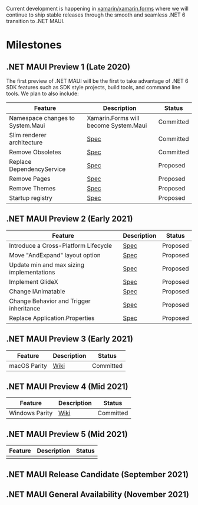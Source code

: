 Current development is happening in [xamarin/xamarin.forms](https://github.com/xamarin/xamarin.forms) where we will continue to ship stable releases through the smooth and seamless .NET 6 transition to .NET MAUI.

# Milestones

## **.NET MAUI Preview 1 (Late 2020)**

The first preview of .NET MAUI will be the first to take advantage of .NET 6 SDK features such as SDK style projects, build tools, and command line tools. We plan to also include:

| **Feature**                            | **Description**                                              | **Status** |
| -------------------------------------- | ------------------------------------------------------------ | ---------- |
| Namespace changes to System.Maui | Xamarin.Forms will become System.Maui | Committed |
| Slim renderer architecture | [Spec](https://github.com/dotnet/maui/issues/28) | Committed |
| Remove Obsoletes | [Spec](https://github.com/dotnet/maui/issues/21) | Committed |
| Replace DependencyService | [Spec](https://github.com/dotnet/maui/issues/24) | Proposed |
| Remove Pages | [Spec](TBD) | Proposed |
| Remove Themes | [Spec](TBD) | Proposed |
| Startup registry | [Spec](https://github.com/dotnet/maui/issues/26) | Proposed |

## **.NET MAUI Preview 2 (Early 2021)**

| **Feature**                            | **Description**                                              | **Status** |
| -------------------------------------- | ------------------------------------------------------------ | ---------- |
| Introduce a Cross-Platform Lifecycle | [Spec](tbd) | Proposed |
| Move "AndExpand" layout option | [Spec](https://github.com/dotnet/maui/issues/29) | Proposed |
| Update min and max sizing implementations | [Spec](TBD) | Proposed |
| Implement GlideX | [Spec](TBD) | Proposed |
| Change IAnimatable | [Spec](https://github.com/dotnet/maui/issues/17) | Proposed |
| Change Behavior and Trigger inheritance | [Spec](https://github.com/xamarin/maui/issues/76) | Proposed |
| Replace Application.Properties | [Spec](https://github.com/dotnet/maui/issues/22) | Proposed |

## **.NET MAUI Preview 3 (Early 2021)**

| **Feature**                            | **Description**                                              | **Status** |
| -------------------------------------- | ------------------------------------------------------------ | ---------- |
| macOS Parity | [Wiki](https://github.com/dotnet/maui/wiki/Status) | Committed |

## **.NET MAUI Preview 4 (Mid 2021)**

| **Feature**                            | **Description**                                              | **Status** |
| -------------------------------------- | ------------------------------------------------------------ | ---------- |
| Windows Parity | [Wiki](https://github.com/dotnet/maui/wiki/Status) | Committed|

## **.NET MAUI Preview 5 (Mid 2021)**

| **Feature**                            | **Description**                                              | **Status** |
| -------------------------------------- | ------------------------------------------------------------ | ---------- |
|  |  | |

## **.NET MAUI Release Candidate (September 2021)**

## **.NET MAUI General Availability (November 2021)**

